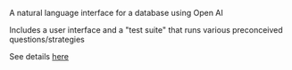 A natural language interface for a database using Open AI

Includes a user interface and a "test suite" that runs various preconceived questions/strategies

See details [here](results.md)

